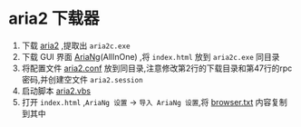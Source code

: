 # aria2 下载器
1. 下载 [aria2](https://github.com/aria2/aria2) ,提取出 `aria2c.exe`
2. 下载 GUI 界面 [AriaNg](https://github.com/mayswind/AriaNg)(AllInOne) ,将 `index.html` 放到 `aria2c.exe` 同目录
3. 将配置文件 [aria2.conf](./aria2.conf) 放到同目录,注意修改第2行的下载目录和第47行的rpc密码,并创建空文件 `aria2.session`
4. 启动脚本 [aria2.vbs](./aria2.vbs)
5. 打开 `index.html` ,`AriaNg 设置` -> `导入 AriaNg 设置`,将 [browser.txt](./browser.txt) 内容复制到其中